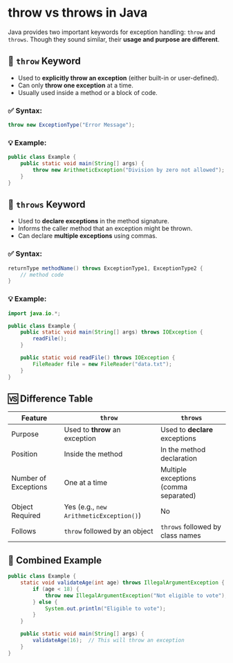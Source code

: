 # throw vs throws in Java

Java provides two important keywords for exception handling: `throw` and `throws`. Though they sound similar, their **usage and purpose are different**.


## 🔹 `throw` Keyword

- Used to **explicitly throw an exception** (either built-in or user-defined).
- Can only **throw one exception** at a time.
- Usually used inside a method or a block of code.

### ✅ Syntax:
```java
throw new ExceptionType("Error Message");
```

### 💡 Example:
```java
public class Example {
    public static void main(String[] args) {
        throw new ArithmeticException("Division by zero not allowed");
    }
}
```

## 🔹 `throws` Keyword

- Used to **declare exceptions** in the method signature.
- Informs the caller method that an exception might be thrown.
- Can declare **multiple exceptions** using commas.

### ✅ Syntax:
```java
returnType methodName() throws ExceptionType1, ExceptionType2 {
    // method code
}
```

### 💡 Example:
```java
import java.io.*;

public class Example {
    public static void main(String[] args) throws IOException {
        readFile();
    }

    public static void readFile() throws IOException {
        FileReader file = new FileReader("data.txt");
    }
}
```


## 🆚 Difference Table

| Feature         | `throw`                          | `throws`                             |
|----------------|----------------------------------|--------------------------------------|
| Purpose         | Used to **throw** an exception   | Used to **declare** exceptions       |
| Position        | Inside the method                | In the method declaration            |
| Number of Exceptions | One at a time                  | Multiple exceptions (comma separated)|
| Object Required | Yes (e.g., `new ArithmeticException()`) | No                                   |
| Follows         | `throw` followed by an object    | `throws` followed by class names     |


## 🔁 Combined Example

```java
public class Example {
    static void validateAge(int age) throws IllegalArgumentException {
        if (age < 18) {
            throw new IllegalArgumentException("Not eligible to vote");
        } else {
            System.out.println("Eligible to vote");
        }
    }

    public static void main(String[] args) {
        validateAge(16);  // This will throw an exception
    }
}
```

